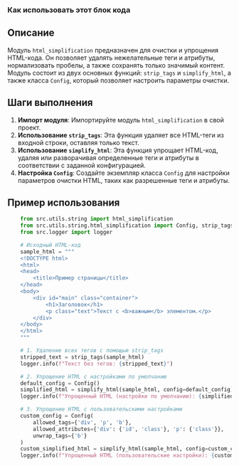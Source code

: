 ### Как использовать этот блок кода

Описание
-------------------------
Модуль `html_simplification` предназначен для очистки и упрощения HTML-кода. Он позволяет удалять нежелательные теги и атрибуты, нормализовать пробелы, а также сохранять только значимый контент. Модуль состоит из двух основных функций: `strip_tags` и `simplify_html`, а также класса `Config`, который позволяет настроить параметры очистки.

Шаги выполнения
-------------------------
1. **Импорт модуля**: Импортируйте модуль `html_simplification` в свой проект.
2. **Использование `strip_tags`**: Эта функция удаляет все HTML-теги из входной строки, оставляя только текст.
3. **Использование `simplify_html`**: Эта функция упрощает HTML-код, удаляя или разворачивая определенные теги и атрибуты в соответствии с заданной конфигурацией.
4. **Настройка `Config`**: Создайте экземпляр класса `Config` для настройки параметров очистки HTML, таких как разрешенные теги и атрибуты.

Пример использования
-------------------------

```python
    from src.utils.string import html_simplification
    from src.utils.string.html_simplification import Config, strip_tags, simplify_html
    from src.logger import logger

    # Исходный HTML-код
    sample_html = """
    <!DOCTYPE html>
    <html>
    <head>
        <title>Пример страницы</title>
    </head>
    <body>
        <div id="main" class="container">
            <h1>Заголовок</h1>
            <p class="text">Текст с <b>важным</b> элементом.</p>
        </div>
    </body>
    </html>
    """

    # 1. Удаление всех тегов с помощью strip_tags
    stripped_text = strip_tags(sample_html)
    logger.info(f"Текст без тегов: {stripped_text}")

    # 2. Упрощение HTML с настройками по умолчанию
    default_config = Config()
    simplified_html = simplify_html(sample_html, config=default_config)
    logger.info(f"Упрощенный HTML (настройки по умолчанию): {simplified_html}")

    # 3. Упрощение HTML с пользовательскими настройками
    custom_config = Config(
        allowed_tags={'div', 'p', 'b'},
        allowed_attributes={'div': {'id', 'class'}, 'p': {'class'}},
        unwrap_tags={'b'}
    )
    custom_simplified_html = simplify_html(sample_html, config=custom_config)
    logger.info(f"Упрощенный HTML (пользовательские настройки): {custom_simplified_html}")